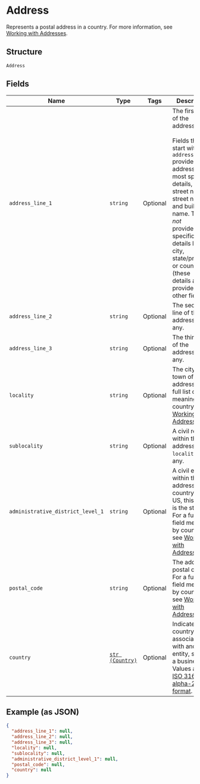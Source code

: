 
# Address

Represents a postal address in a country.
For more information, see [Working with Addresses](https://developer.squareup.com/docs/build-basics/working-with-addresses).

## Structure

`Address`

## Fields

| Name | Type | Tags | Description |
|  --- | --- | --- | --- |
| `address_line_1` | `string` | Optional | The first line of the address.<br><br>Fields that start with `address_line` provide the address's most specific<br>details, like street number, street name, and building name. They do *not*<br>provide less specific details like city, state/province, or country (these<br>details are provided in other fields). |
| `address_line_2` | `string` | Optional | The second line of the address, if any. |
| `address_line_3` | `string` | Optional | The third line of the address, if any. |
| `locality` | `string` | Optional | The city or town of the address. For a full list of field meanings by country, see [Working with Addresses](https://developer.squareup.com/docs/build-basics/working-with-addresses). |
| `sublocality` | `string` | Optional | A civil region within the address's `locality`, if any. |
| `administrative_district_level_1` | `string` | Optional | A civil entity within the address's country. In the US, this<br>is the state. For a full list of field meanings by country, see [Working with Addresses](https://developer.squareup.com/docs/build-basics/working-with-addresses). |
| `postal_code` | `string` | Optional | The address's postal code. For a full list of field meanings by country, see [Working with Addresses](https://developer.squareup.com/docs/build-basics/working-with-addresses). |
| `country` | [`str (Country)`](../../doc/models/country.md) | Optional | Indicates the country associated with another entity, such as a business.<br>Values are in [ISO 3166-1-alpha-2 format](http://www.iso.org/iso/home/standards/country_codes.htm). |

## Example (as JSON)

```json
{
  "address_line_1": null,
  "address_line_2": null,
  "address_line_3": null,
  "locality": null,
  "sublocality": null,
  "administrative_district_level_1": null,
  "postal_code": null,
  "country": null
}
```

